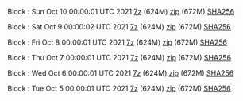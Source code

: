 Block : Sun Oct 10 00:00:01 UTC 2021 [7z](https://transfer.sh/KPjbTo/bootstrap.dat.20211010.7z) (624M) [zip](https://transfer.sh/mswD3B/bootstrap.dat.20211010.zip) (672M) [SHA256](https://transfer.sh/OlndT1/sha256.txt)

Block : Sat Oct  9 00:00:02 UTC 2021 [7z](https://transfer.sh/yntkID/bootstrap.dat.20211009.7z) (624M) [zip](https://transfer.sh/P3GvQC/bootstrap.dat.20211009.zip) (672M) [SHA256](https://transfer.sh/D5u7B2/sha256.txt)

Block : Fri Oct  8 00:00:01 UTC 2021 [7z](https://transfer.sh/FTVSp0/bootstrap.dat.20211008.7z) (624M) [zip](https://transfer.sh/tX57TQ/bootstrap.dat.20211008.zip) (672M) [SHA256](https://transfer.sh/CtHCgN/sha256.txt)

Block : Thu Oct  7 00:00:01 UTC 2021 [7z](https://transfer.sh/yTzvyU/bootstrap.dat.20211007.7z) (624M) [zip](https://transfer.sh/J7twEq/bootstrap.dat.20211007.zip) (672M) [SHA256](https://transfer.sh/gItmUR/sha256.txt)

Block : Wed Oct  6 00:00:01 UTC 2021 [7z](https://transfer.sh/Vax0Kq/bootstrap.dat.20211006.7z) (624M) [zip](https://transfer.sh/4VKQl1/bootstrap.dat.20211006.zip) (672M) [SHA256](https://transfer.sh/aGufFI/sha256.txt)

Block : Tue Oct  5 00:00:01 UTC 2021 [7z](https://transfer.sh/XLnHp9/bootstrap.dat.20211005.7z) (624M) [zip](https://transfer.sh/twHRHK/bootstrap.dat.20211005.zip) (672M) [SHA256](https://transfer.sh/PvkNln/sha256.txt)
